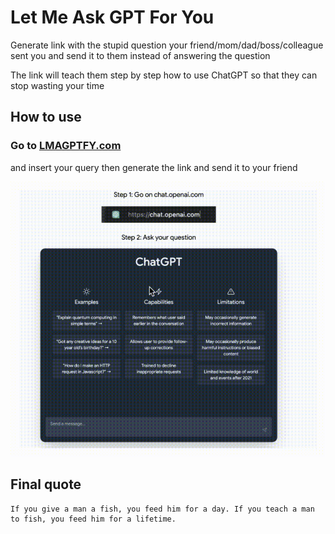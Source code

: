 # Let Me Ask GPT For You

Generate link with the stupid question your friend/mom/dad/boss/colleague sent you and send it to them instead of answering the question

The link will teach them step by step how to use ChatGPT so that they can stop wasting your time

## How to use

### Go to [LMAGPTFY.com](https://lmagptfy.com)

and insert your query then generate the link and send it to your friend

![Demo GIF](LetMeAskGPTForYou-demo.gif)


## Final quote

```
If you give a man a fish, you feed him for a day. If you teach a man to fish, you feed him for a lifetime.
```
